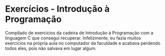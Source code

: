 # Exercícios - Introdução à Programação
 Compilado de exercícios da cadeira de Introdução à Programação com a linguagem C que consegui recuperar. Infelizmente, eu fazia muitos exercícios na própria aula no computador da faculdade e acabava perdendo todos eles, pois não salvava em lugar algum.
